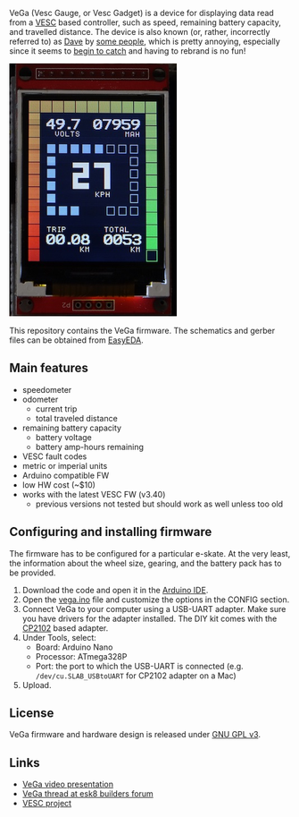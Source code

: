 VeGa (Vesc Gauge, or Vesc Gadget) is a device for displaying data read from a [VESC](https://www.vesc-project.com/) based controller, such as speed, remaining battery capacity, and travelled distance. The device is also known (or, rather, incorrectly referred to) as [Dave](https://www.electric-skateboard.builders/t/vega-battery-monitor-odometer-speedometer/71509/8?u=janpom) by [some people](https://www.electric-skateboard.builders/t/vega-battery-monitor-odometer-speedometer/71509/130?u=janpom), which is pretty annoying, especially since it seems to [begin to catch](https://www.electric-skateboard.builders/t/vega-battery-monitor-odometer-speedometer/71509/145?u=janpom) and having to rebrand is no fun!

![VeGa prototype](img/vega_prototype.jpg)

This repository contains the VeGa firmware. The schematics and gerber files can be obtained from [EasyEDA](https://easyeda.com/honza.pomikalek/VESC-Gauge).

## Main features

- speedometer
- odometer
  - current trip
  - total traveled distance
- remaining battery capacity
  - battery voltage
  - battery amp-hours remaining
- VESC fault codes
- metric or imperial units
- Arduino compatible FW
- low HW cost (~$10)
- works with the latest VESC FW (v3.40)
  - previous versions not tested but should work as well unless too old

## Configuring and installing firmware

The firmware has to be configured for a particular e-skate. At the very least, the information about the wheel size, gearing, and the battery pack has to be provided.

1. Download the code and open it in the [Arduino IDE](https://www.arduino.cc/en/Main/Software). 
2. Open the [vega.ino](vega.ino) file and customize the options in the CONFIG section.
3. Connect VeGa to your computer using a USB-UART adapter. Make sure you have drivers for the adapter installed. The DIY kit comes with the [CP2102](https://www.silabs.com/products/development-tools/software/usb-to-uart-bridge-vcp-drivers) based adapter.
4. Under Tools, select:
   - Board: Arduino Nano
   - Processor: ATmega328P
   - Port: the port to which the USB-UART is connected (e.g. `/dev/cu.SLAB_USBtoUART` for CP2102 adapter on a Mac)
5. Upload.

## License

VeGa firmware and hardware design is released under [GNU GPL v3](LICENSE).

## Links

- [VeGa video presentation](https://youtu.be/u4e83JhVZNA)
- [VeGa thread at esk8 builders forum](https://www.electric-skateboard.builders/t/vega-battery-monitor-odometer-speedometer/71509)
- [VESC project](https://www.vesc-project.com/)
